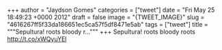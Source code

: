 
+++
author = "Jaydson Gomes"
categories = ["tweet"]
date = "Fri May 25 18:49:23 +0000 2012"
draft = false
image = "{TWEET_IMAGE}"
slug = "4616267ff5f33da186651ec5ca57f5df8471e5ab"
tags = ["tweet"]
title = """Sepultura! roots bloody r..."""
+++
Sepultura! roots bloody roots http://t.co/xWQyuYEl
